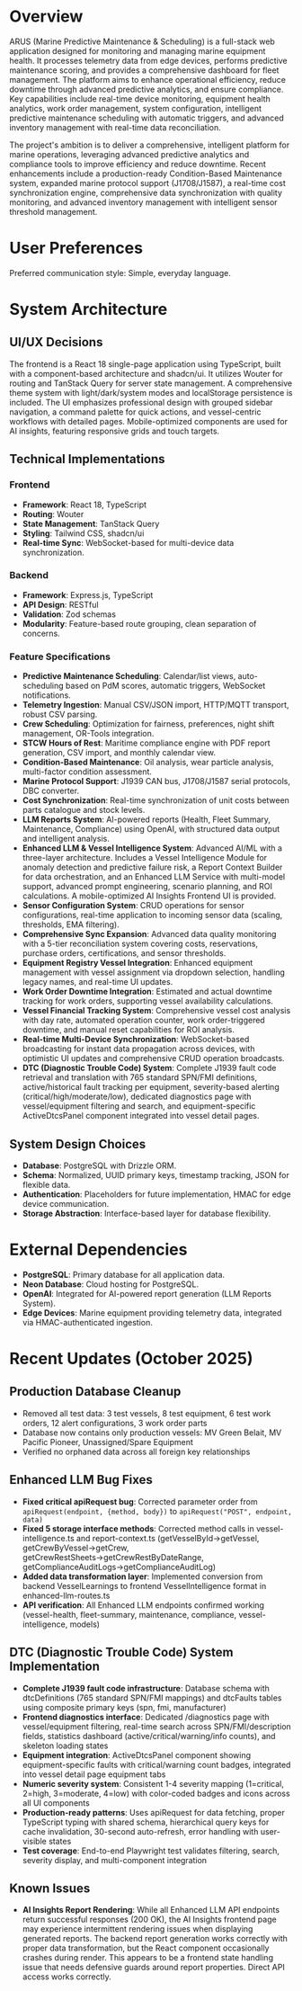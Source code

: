 # Overview

ARUS (Marine Predictive Maintenance & Scheduling) is a full-stack web application designed for monitoring and managing marine equipment health. It processes telemetry data from edge devices, performs predictive maintenance scoring, and provides a comprehensive dashboard for fleet management. The platform aims to enhance operational efficiency, reduce downtime through advanced predictive analytics, and ensure compliance. Key capabilities include real-time device monitoring, equipment health analytics, work order management, system configuration, intelligent predictive maintenance scheduling with automatic triggers, and advanced inventory management with real-time data reconciliation.

The project's ambition is to deliver a comprehensive, intelligent platform for marine operations, leveraging advanced predictive analytics and compliance tools to improve efficiency and reduce downtime. Recent enhancements include a production-ready Condition-Based Maintenance system, expanded marine protocol support (J1708/J1587), a real-time cost synchronization engine, comprehensive data synchronization with quality monitoring, and advanced inventory management with intelligent sensor threshold management.

# User Preferences

Preferred communication style: Simple, everyday language.

# System Architecture

## UI/UX Decisions

The frontend is a React 18 single-page application using TypeScript, built with a component-based architecture and shadcn/ui. It utilizes Wouter for routing and TanStack Query for server state management. A comprehensive theme system with light/dark/system modes and localStorage persistence is included. The UI emphasizes professional design with grouped sidebar navigation, a command palette for quick actions, and vessel-centric workflows with detailed pages. Mobile-optimized components are used for AI insights, featuring responsive grids and touch targets.

## Technical Implementations

### Frontend
- **Framework**: React 18, TypeScript
- **Routing**: Wouter
- **State Management**: TanStack Query
- **Styling**: Tailwind CSS, shadcn/ui
- **Real-time Sync**: WebSocket-based for multi-device data synchronization.

### Backend
- **Framework**: Express.js, TypeScript
- **API Design**: RESTful
- **Validation**: Zod schemas
- **Modularity**: Feature-based route grouping, clean separation of concerns.

### Feature Specifications
- **Predictive Maintenance Scheduling**: Calendar/list views, auto-scheduling based on PdM scores, automatic triggers, WebSocket notifications.
- **Telemetry Ingestion**: Manual CSV/JSON import, HTTP/MQTT transport, robust CSV parsing.
- **Crew Scheduling**: Optimization for fairness, preferences, night shift management, OR-Tools integration.
- **STCW Hours of Rest**: Maritime compliance engine with PDF report generation, CSV import, and monthly calendar view.
- **Condition-Based Maintenance**: Oil analysis, wear particle analysis, multi-factor condition assessment.
- **Marine Protocol Support**: J1939 CAN bus, J1708/J1587 serial protocols, DBC converter.
- **Cost Synchronization**: Real-time synchronization of unit costs between parts catalogue and stock levels.
- **LLM Reports System**: AI-powered reports (Health, Fleet Summary, Maintenance, Compliance) using OpenAI, with structured data output and intelligent analysis.
- **Enhanced LLM & Vessel Intelligence System**: Advanced AI/ML with a three-layer architecture. Includes a Vessel Intelligence Module for anomaly detection and predictive failure risk, a Report Context Builder for data orchestration, and an Enhanced LLM Service with multi-model support, advanced prompt engineering, scenario planning, and ROI calculations. A mobile-optimized AI Insights Frontend UI is provided.
- **Sensor Configuration System**: CRUD operations for sensor configurations, real-time application to incoming sensor data (scaling, thresholds, EMA filtering).
- **Comprehensive Sync Expansion**: Advanced data quality monitoring with a 5-tier reconciliation system covering costs, reservations, purchase orders, certifications, and sensor thresholds.
- **Equipment Registry Vessel Integration**: Enhanced equipment management with vessel assignment via dropdown selection, handling legacy names, and real-time UI updates.
- **Work Order Downtime Integration**: Estimated and actual downtime tracking for work orders, supporting vessel availability calculations.
- **Vessel Financial Tracking System**: Comprehensive vessel cost analysis with day rate, automated operation counter, work order-triggered downtime, and manual reset capabilities for ROI analysis.
- **Real-time Multi-Device Synchronization**: WebSocket-based broadcasting for instant data propagation across devices, with optimistic UI updates and comprehensive CRUD operation broadcasts.
- **DTC (Diagnostic Trouble Code) System**: Complete J1939 fault code retrieval and translation with 765 standard SPN/FMI definitions, active/historical fault tracking per equipment, severity-based alerting (critical/high/moderate/low), dedicated diagnostics page with vessel/equipment filtering and search, and equipment-specific ActiveDtcsPanel component integrated into vessel detail pages.

## System Design Choices
- **Database**: PostgreSQL with Drizzle ORM.
- **Schema**: Normalized, UUID primary keys, timestamp tracking, JSON for flexible data.
- **Authentication**: Placeholders for future implementation, HMAC for edge device communication.
- **Storage Abstraction**: Interface-based layer for database flexibility.

# External Dependencies

- **PostgreSQL**: Primary database for all application data.
- **Neon Database**: Cloud hosting for PostgreSQL.
- **OpenAI**: Integrated for AI-powered report generation (LLM Reports System).
- **Edge Devices**: Marine equipment providing telemetry data, integrated via HMAC-authenticated ingestion.

# Recent Updates (October 2025)

## Production Database Cleanup
- Removed all test data: 3 test vessels, 8 test equipment, 6 test work orders, 12 alert configurations, 3 work order parts
- Database now contains only production vessels: MV Green Belait, MV Pacific Pioneer, Unassigned/Spare Equipment
- Verified no orphaned data across all foreign key relationships

## Enhanced LLM Bug Fixes
- **Fixed critical apiRequest bug**: Corrected parameter order from `apiRequest(endpoint, {method, body})` to `apiRequest("POST", endpoint, data)`
- **Fixed 5 storage interface methods**: Corrected method calls in vessel-intelligence.ts and report-context.ts (getVesselById→getVessel, getCrewByVessel→getCrew, getCrewRestSheets→getCrewRestByDateRange, getComplianceAuditLogs→getComplianceAuditLog)
- **Added data transformation layer**: Implemented conversion from backend VesselLearnings to frontend VesselIntelligence format in enhanced-llm-routes.ts
- **API verification**: All Enhanced LLM endpoints confirmed working (vessel-health, fleet-summary, maintenance, compliance, vessel-intelligence, models)

## DTC (Diagnostic Trouble Code) System Implementation
- **Complete J1939 fault code infrastructure**: Database schema with dtcDefinitions (765 standard SPN/FMI mappings) and dtcFaults tables using composite primary keys (spn, fmi, manufacturer)
- **Frontend diagnostics interface**: Dedicated /diagnostics page with vessel/equipment filtering, real-time search across SPN/FMI/description fields, statistics dashboard (active/critical/warning/info counts), and skeleton loading states
- **Equipment integration**: ActiveDtcsPanel component showing equipment-specific faults with critical/warning count badges, integrated into vessel detail page equipment tabs
- **Numeric severity system**: Consistent 1-4 severity mapping (1=critical, 2=high, 3=moderate, 4=low) with color-coded badges and icons across all UI components
- **Production-ready patterns**: Uses apiRequest for data fetching, proper TypeScript typing with shared schema, hierarchical query keys for cache invalidation, 30-second auto-refresh, error handling with user-visible states
- **Test coverage**: End-to-end Playwright test validates filtering, search, severity display, and multi-component integration

## Known Issues
- **AI Insights Report Rendering**: While all Enhanced LLM API endpoints return successful responses (200 OK), the AI Insights frontend page may experience intermittent rendering issues when displaying generated reports. The backend report generation works correctly with proper data transformation, but the React component occasionally crashes during render. This appears to be a frontend state handling issue that needs defensive guards around report properties. Direct API access works correctly.
